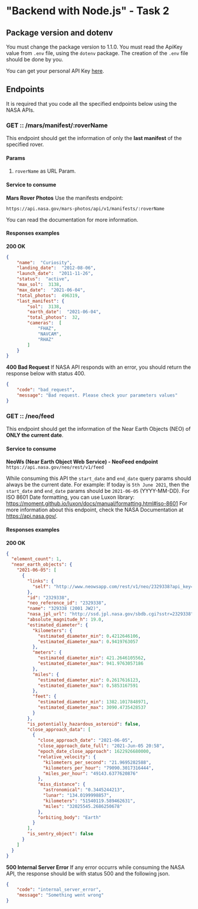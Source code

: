 # "Backend with Node.js" - Task 2
## Package version and dotenv
You must change the package version to 1.1.0.
You must read the ApiKey value from `.env` file, using the `dotenv` package. The creation of the `.env` file should be done by you.

You can get your personal API Key [here](https://api.nasa.gov/).

## Endpoints
It is required that you code all the specified endpoints below using the NASA APIs.

### GET :: /mars/manifest/:roverName
This endpoint should get the information of only the **last manifest** of the specified rover.
#### Params
 1. `roverName` as URL Param.
#### Service to consume
**Mars Rover Photos**
Use the manifests endpoint:

    https://api.nasa.gov/mars-photos/api/v1/manifests/:roverName
You can read the documentation for more information.
#### Responses examples
**200 OK**
```json
{
    "name":  "Curiosity",
    "landing_date":  "2012-08-06",
    "launch_date":  "2011-11-26",
    "status":  "active",
    "max_sol":  3138,
    "max_date":  "2021-06-04",
    "total_photos":  496319,
    "last_manifest": {
	    "sol":  3138,
	    "earth_date":  "2021-06-04",
	    "total_photos":  32,
	    "cameras":  [
		    "FHAZ",
		    "NAVCAM",
		    "RHAZ"    
	    ]    
    }
}
```
 **400 Bad Request**
 If NASA API responds with an error, you should return the response below with status 400.
```json
{
    "code": "bad_request",
    "message": "Bad request. Please check your parameters values"
}
```	 
### GET :: /neo/feed
This endpoint should get the information of the Near Earth Objects (NEO) of **ONLY the current date**.
#### Service to consume
**NeoWs (Near Earth Object Web Service) - NeoFeed endpoint**
`https://api.nasa.gov/neo/rest/v1/feed`

While consuming this API the `start_date` and `end_date` query params should always be the current date. For example: If today is `5th June 2021`, then the `start_date` and `end_date` params should be `2021-06-05` (YYYY-MM-DD).
For ISO 8601 Date formatting, you can use Luxon library: https://moment.github.io/luxon/docs/manual/formatting.html#iso-8601
For more information about this endpoint, check the NASA Documentation at https://api.nasa.gov/.
#### Responses examples
**200 OK**
```json
{
  "element_count": 1,
  "near_earth_objects": {
    "2021-06-05": [
      {
        "links": {
          "self": "http://www.neowsapp.com/rest/v1/neo/2329338?api_key=SECRET"
        },
        "id": "2329338",
        "neo_reference_id": "2329338",
        "name": "329338 (2001 JW2)",
        "nasa_jpl_url": "http://ssd.jpl.nasa.gov/sbdb.cgi?sstr=2329338",
        "absolute_magnitude_h": 19.0,
        "estimated_diameter": {
          "kilometers": {
            "estimated_diameter_min": 0.4212646106,
            "estimated_diameter_max": 0.9419763057
          },
          "meters": {
            "estimated_diameter_min": 421.2646105562,
            "estimated_diameter_max": 941.9763057186
          },
          "miles": {
            "estimated_diameter_min": 0.2617616123,
            "estimated_diameter_max": 0.5853167591
          },
          "feet": {
            "estimated_diameter_min": 1382.1017848971,
            "estimated_diameter_max": 3090.4735428537
          }
        },
        "is_potentially_hazardous_asteroid": false,
        "close_approach_data": [
          {
            "close_approach_date": "2021-06-05",
            "close_approach_date_full": "2021-Jun-05 20:58",
            "epoch_date_close_approach": 1622926680000,
            "relative_velocity": {
              "kilometers_per_second": "21.9695282588",
              "kilometers_per_hour": "79090.3017316444",
              "miles_per_hour": "49143.6377620876"
            },
            "miss_distance": {
              "astronomical": "0.3445244213",
              "lunar": "134.0199998857",
              "kilometers": "51540119.589462631",
              "miles": "32025545.2686250678"
            },
            "orbiting_body": "Earth"
          }
        ],
        "is_sentry_object": false
      }
    ]
  }
}
```
**500 Internal Server Error**
If any error occurrs while consuming the NASA API, the response should be with status 500 and the following json.
```json
{
    "code": "internal_server_error",
    "message": "Something went wrong"
}
```
